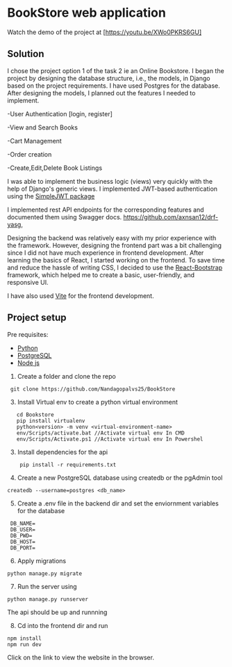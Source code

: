# BookStore web application
Watch the demo of the project at [https://youtu.be/XWo0PKRS6GU]

## Solution
I chose the project option 1 of the task 2 ie an Online Bookstore. 
I began the project by designing the database structure, i.e., the models, in Django based on the project requirements. I have used Postgres for the database. After designing the models, I planned out the features I needed to implement. 

-User Authentication [login, register]

-View and Search Books

-Cart Management

-Order creation

-Create,Edit,Delete Book Listings

I was able to implement the business logic (views) very quickly with the help of Django's generic views. I implemented JWT-based authentication using the [SimpleJWT package](https://pypi.org/project/djangorestframework-simplejwt/)

I implemented rest API endpoints for the corresponding features and documented them using Swagger docs.
https://github.com/axnsan12/drf-yasg,

Designing the backend was relatively easy with my prior experience with the framework.
However, designing the frontend part was a bit challenging since I did not have much experience in frontend development. After learning the basics of React, I started working on the frontend. To save time and reduce the hassle of writing CSS, I decided to use the [React-Bootstrap](https://react-bootstrap.netlify.app/) framework, which helped me to create a basic, user-friendly, and responsive UI.

I have also used [Vite](https://vitejs.dev/) for the frontend development. 

## Project setup
Pre requisites:
 - [Python](https://www.python.org/)
 - [PostgreSQL](https://www.postgresql.org/)
 - [Node js](https://nodejs.org/en)

1. Create a folder and clone the repo 
```
 git clone https://github.com/Nandagopalvs25/BookStore
```
3. Install Virtual env to create a python virtual environment
```
   cd Bookstore
   pip install virtualenv
   python<version> -m venv <virtual-environment-name>
   env/Scripts/activate.bat //Activate virtual env In CMD
   env/Scripts/Activate.ps1 //Activate virtual env In Powershel
```
3. Install dependencies for the api
```
    pip install -r requirements.txt
```
4. Create a new PostgreSQL database using createdb or the pgAdmin tool
```
createdb --username=postgres <db_name>
```
5. Create a .env file in the backend dir and set the enviornment variables for the database
 ```
  DB_NAME=
  DB_USER=
  DB_PWD=
  DB_HOST=
  DB_PORT=
```
6. Apply migrations
```
python manage.py migrate
```
7. Run the server using
```
python manage.py runserver
```
The api should be up and runnning </br>

8. Cd into the frontend dir and run 
```
npm install
npm run dev
```
Click on the link to view the website in the browser.



